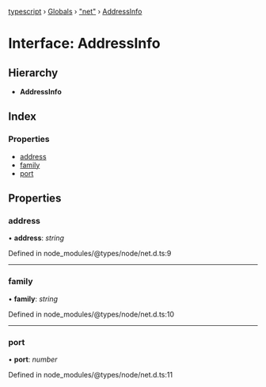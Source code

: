 [typescript](../README.md) › [Globals](../globals.md) › ["net"](../modules/_net_.md) › [AddressInfo](_net_.addressinfo.md)

# Interface: AddressInfo

## Hierarchy

* **AddressInfo**

## Index

### Properties

* [address](_net_.addressinfo.md#address)
* [family](_net_.addressinfo.md#family)
* [port](_net_.addressinfo.md#port)

## Properties

###  address

• **address**: *string*

Defined in node_modules/@types/node/net.d.ts:9

___

###  family

• **family**: *string*

Defined in node_modules/@types/node/net.d.ts:10

___

###  port

• **port**: *number*

Defined in node_modules/@types/node/net.d.ts:11
